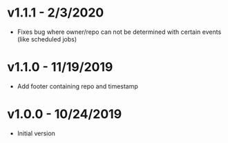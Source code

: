 # v1.1.1 - 2/3/2020

- Fixes bug where owner/repo can not be determined with certain events (like scheduled jobs)

# v1.1.0 - 11/19/2019

- Add footer containing repo and timestamp

# v1.0.0 - 10/24/2019

- Initial version
